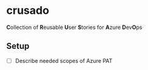 # crusado

**C**ollection of **R**eusable **U**ser **S**tories for **A**zure **D**ev**O**ps

## Setup

* [ ] Describe needed scopes of Azure PAT

